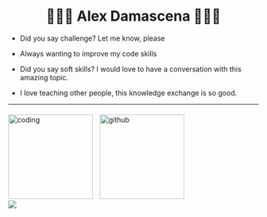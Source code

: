 <h1 align="center"> 👨🏻‍💻 Alex Damascena 👨🏻‍💻 </h1>

  
- Did you say challenge? Let me know, please

- Always wanting to improve my code skills

- Did you say soft skills? I would love to have a conversation with this amazing topic.

- I love teaching other people, this knowledge exchange is so good.

- - - - - - - - 


<div display = "flex" style="margin-top: 20px" width = "100%">

<img alt="coding"  height= "170rem" style="margin-right: 10px" src="https://github-readme-stats.vercel.app/api/top-langs/?username=apfdamascena&theme=react&layout=compact&count_private=true&langs_count=15"/>

<img  alt="github" height= "170rem" src="https://github-readme-stats.vercel.app/api?username=apfdamascena&show_icons=true&theme=react&count_private=true&include_all_commits=true"/>

</div>


<div>
  <a href = "mailto: apfd@cin.ufpe.br"><img src="https://img.shields.io/badge/-Gmail-%23EA4335?style=for-the-badge&logo=gmail&logoColor=white" target="_blank"></a>
</div>

